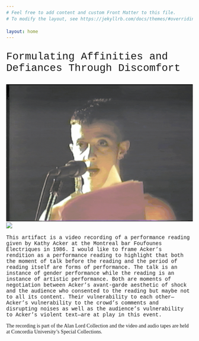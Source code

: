 ```yaml
---
# Feel free to add content and custom Front Matter to this file.
# To modify the layout, see https://jekyllrb.com/docs/themes/#overriding-theme-defaults

layout: home
---
```

<p style="font-family:'courier'; font-size: 2em">Formulating Affinities and Defiances Through Discomfort</p>

![Kathy Acker reading](ezgif.com-gif-maker.gif)![](ezgif.com-maker.gif)

<p style="font-family:'courier new'">This artifact is a video recording of a performance reading given by Kathy Acker at the Montreal bar Foufounes Électriques in 1986. I would like to frame Acker’s rendition as a performance reading to highlight that both the moment of talk before the reading and the period of reading itself are forms of performance. The talk is an instance of gender performance while the reading is an instance of artistic performance. Both are moments of negotiation between Acker’s avant-garde aesthetic of shock and the audience who consented to the reading but maybe not to all its content. Their vulnerability to each other—Acker’s vulnerability to the crowd’s comments and disrupting noises as well as the audience’s vulnerability to Acker’s violent text—are at play in this event.</p>

<p style="font-family:'letter gothic std'">The recording is part of the Alan Lord Collection and the video and audio tapes are held at Concordia University’s Special Collections.</p>
